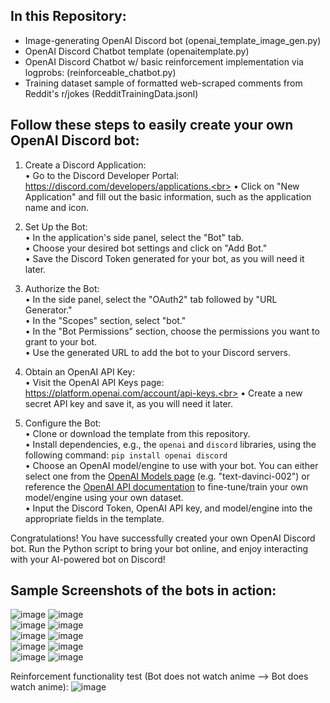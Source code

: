 ## In this Repository:
- Image-generating OpenAI Discord bot (openai_template_image_gen.py) <br>
- OpenAI Discord Chatbot template (openaitemplate.py)<br>
- OpenAI Discord Chatbot w/ basic reinforcement implementation via logprobs: (reinforceable_chatbot.py) <br>
- Training dataset sample of formatted web-scraped comments from Reddit's r/jokes (RedditTrainingData.jsonl) <br>

## Follow these steps to easily create your own OpenAI Discord bot:

1. Create a Discord Application:<br>
• Go to the Discord Developer Portal: https://discord.com/developers/applications.<br>
• Click on "New Application" and fill out the basic information, such as the application name and icon.<br>

2. Set Up the Bot:</br>
• In the application's side panel, select the "Bot" tab.<br>
• Choose your desired bot settings and click on "Add Bot."<br>
• Save the Discord Token generated for your bot, as you will need it later.<br>

3. Authorize the Bot:</br>
• In the side panel, select the "OAuth2" tab followed by "URL Generator."<br>
• In the "Scopes" section, select "bot."<br>
• In the "Bot Permissions" section, choose the permissions you want to grant to your bot.<br>
• Use the generated URL to add the bot to your Discord servers.<br>

4. Obtain an OpenAI API Key:<br>
• Visit the OpenAI API Keys page: https://platform.openai.com/account/api-keys.<br>
• Create a new secret API key and save it, as you will need it later.<br>

5. Configure the Bot:<br>
• Clone or download the template from this repository.<br>
• Install dependencies, e.g., the `openai` and `discord` libraries, using the following command: `pip install openai discord`<br>
• Choose an OpenAI model/engine to use with your bot. You can either select one from the [OpenAI Models page](https://platform.openai.com/docs/models) (e.g. "text-davinci-002") or reference the [OpenAI API documentation](https://platform.openai.com/docs/api-reference) to fine-tune/train your own model/engine using your own dataset.<br>
• Input the Discord Token, OpenAI API key, and model/engine into the appropriate fields in the template.<br>

Congratulations! You have successfully created your own OpenAI Discord bot. Run the Python script to bring your bot online, and enjoy interacting with your AI-powered bot on Discord!

## Sample Screenshots of the bots in action:
![image](https://user-images.githubusercontent.com/97141856/232136077-f46d58f5-2543-42e2-b563-2bb3bc3721f3.png) ![image](https://user-images.githubusercontent.com/97141856/232141544-bcc695b9-05e5-40c9-8371-51585bb7ee91.png)<br>
![image](https://user-images.githubusercontent.com/97141856/232140360-30bcc745-58da-4002-a5f1-913482bb7c66.png) ![image](https://user-images.githubusercontent.com/97141856/232142257-338d62fe-2e99-40e9-ae92-9ee6932b45f6.png)<br>
![image](https://user-images.githubusercontent.com/97141856/235572349-cdb30669-8730-4c13-9e99-6288920c90c5.png) ![image](https://user-images.githubusercontent.com/97141856/235574791-a071a70d-7ced-4d08-a23b-d12f8ca18f6d.png)<br>
![image](https://user-images.githubusercontent.com/97141856/232173908-812449e1-1b7a-48e0-b02a-8392ef97b5db.png) ![image](https://user-images.githubusercontent.com/97141856/232136475-e73a064b-1890-410e-9b84-1ae3ae82ff64.png)<br>
![image](https://user-images.githubusercontent.com/97141856/235572603-82dadf61-421c-4654-bc5f-9e1376a8f02e.png) ![image](https://user-images.githubusercontent.com/97141856/232136640-5f126203-4b2b-4b2b-b0e9-21bb631203f0.png)<br>

Reinforcement functionality test (Bot does not watch anime --> Bot does watch anime): 
![image](https://user-images.githubusercontent.com/97141856/228354274-85183eef-9703-4f58-bc7c-5ec33e56c006.png)

